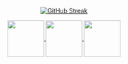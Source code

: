 <div align="center">

[![GitHub Streak](https://github-readme-streak-stats.herokuapp.com?user=caiomps&theme=dark&border_radius=5&locale=pt_BR&date_format=j%2Fn%5B%2FY%5D&border=3A1D80&background=45%2C000000%2C000080)](https://git.io/streak-stats)

</div>


<div align="center">
<a href="https://instagram.com/caiomoura" target="_blanck">
<img align="center" height="84" width="84" src="">
</a>

<a href="https://instagram.com/caiomoura" target="_blanck">
<img align="center" height="84" width="84" src="">
</a>

<a href="https://instagram.com/caiomoura" target="_blanck">
<img align="center" height="84" width="84" src="">
</a>

